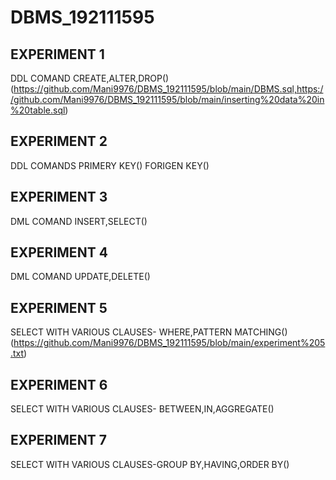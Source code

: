 # DBMS_192111595
## EXPERIMENT 1
   DDL COMAND CREATE,ALTER,DROP()(https://github.com/Mani9976/DBMS_192111595/blob/main/DBMS.sql,https://github.com/Mani9976/DBMS_192111595/blob/main/inserting%20data%20in%20table.sql)
## EXPERIMENT 2
   DDL COMANDS PRIMERY KEY()
   FORIGEN KEY()
## EXPERIMENT 3
   DML COMAND INSERT,SELECT()
## EXPERIMENT 4
   DML COMAND UPDATE,DELETE()
## EXPERIMENT 5
   SELECT WITH VARIOUS CLAUSES- WHERE,PATTERN MATCHING()(https://github.com/Mani9976/DBMS_192111595/blob/main/experiment%205.txt)
## EXPERIMENT 6
   SELECT WITH VARIOUS CLAUSES- BETWEEN,IN,AGGREGATE() 
## EXPERIMENT 7
   SELECT WITH VARIOUS CLAUSES-GROUP BY,HAVING,ORDER BY()

